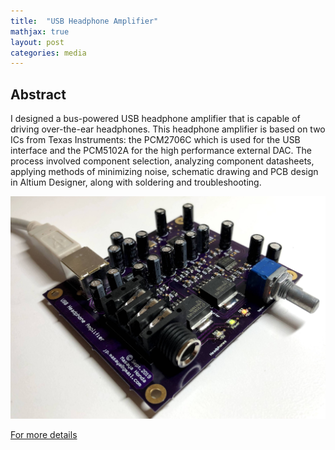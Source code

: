 ```yaml
---
title:  "USB Headphone Amplifier"
mathjax: true
layout: post
categories: media
---
```


## Abstract

I designed a bus-powered USB headphone amplifier that is capable of driving over-the-ear headphones. This headphone amplifier is based on two ICs from Texas Instruments: the PCM2706C which is used for the USB interface and the PCM5102A for the high performance external DAC. The process involved component selection, analyzing component datasheets, applying methods of minimizing noise, schematic drawing and PCB design in Altium Designer, along with soldering and troubleshooting. 

![USB Headphone Amp](/assets/images/IMG_4614.jpg)

[For more details](https://mahonda.github.io/assets/pdfs/usb_hpamp_report.pdf)
